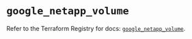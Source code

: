 # `google_netapp_volume`

Refer to the Terraform Registry for docs: [`google_netapp_volume`](https://registry.terraform.io/providers/hashicorp/google/6.48.0/docs/resources/netapp_volume).
